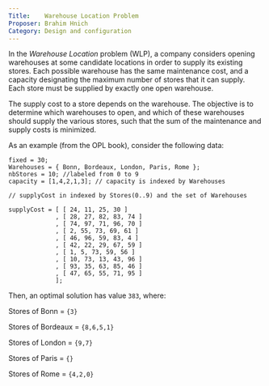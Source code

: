 ```yaml
---
Title:    Warehouse Location Problem
Proposer: Brahim Hnich
Category: Design and configuration
---
```


In the <i>Warehouse Location</i> problem (WLP), a company considers opening warehouses at some candidate locations in order to supply its existing stores.
Each possible warehouse has the same maintenance cost, and a capacity designating the maximum number of stores that it can supply.
Each store must be supplied by exactly one open warehouse.

The supply cost to a store depends on the warehouse.
The objective is to determine which warehouses to open, and which of these warehouses should supply the various stores, such that the sum of the maintenance and supply costs is minimized.

As an example (from the OPL book), consider the following data:

```
fixed = 30;
Warehouses = { Bonn, Bordeaux, London, Paris, Rome };
nbStores = 10; //labeled from 0 to 9
capacity = [1,4,2,1,3]; // capacity is indexed by Warehouses

// supplyCost in indexed by Stores(0..9) and the set of Warehouses

supplyCost = [ [ 24, 11, 25, 30 ]
             , [ 28, 27, 82, 83, 74 ]
             , [ 74, 97, 71, 96, 70 ]
             , [ 2, 55, 73, 69, 61 ]
             , [ 46, 96, 59, 83, 4 ]
             , [ 42, 22, 29, 67, 59 ]
             , [ 1, 5, 73, 59, 56 ]
             , [ 10, 73, 13, 43, 96 ]
             , [ 93, 35, 63, 85, 46 ]
             , [ 47, 65, 55, 71, 95 ]
             ];

```

Then, an optimal solution has value `383`, where:

Stores of Bonn = `{3}`

Stores of Bordeaux = `{8,6,5,1}`

Stores of London = `{9,7}`

Stores of Paris = `{}`

Stores of Rome = `{4,2,0}`

